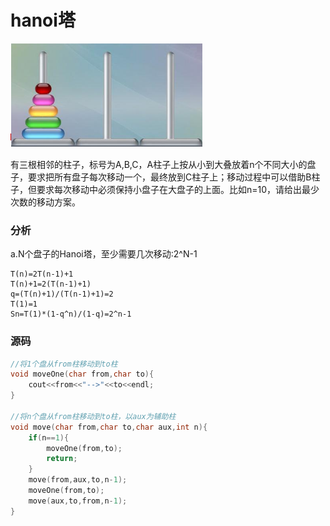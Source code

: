 # hanoi塔


![](../img/6.png)

有三根相邻的柱子，标号为A,B,C，A柱子上按从小到大叠放着n个不同大小的盘子，要求把所有盘子每次移动一个，最终放到C柱子上；移动过程中可以借助B柱子，但要求每次移动中必须保持小盘子在大盘子的上面。比如n=10，请给出最少次数的移动方案。

### 分析

a.N个盘子的Hanoi塔，至少需要几次移动:2^N-1

```
T(n)=2T(n-1)+1
T(n)+1=2(T(n-1)+1)
q=(T(n)+1)/(T(n-1)+1)=2
T(1)=1
Sn=T(1)*(1-q^n)/(1-q)=2^n-1
```

### 源码

```cpp
//将1个盘从from柱移动到to柱
void moveOne(char from,char to){
    cout<<from<<"-->"<<to<<endl;
}

//将n个盘从from柱移动到to柱，以aux为辅助柱
void move(char from,char to,char aux,int n){
    if(n==1){
        moveOne(from,to);
        return;
    }
    move(from,aux,to,n-1);
    moveOne(from,to);
    move(aux,to,from,n-1);
}
```

